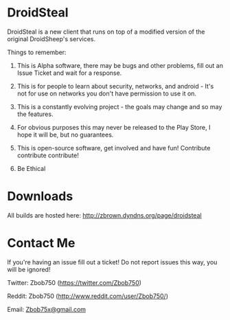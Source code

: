 DroidSteal
==========


DroidSteal is a new client that runs on top of a modified version of the original DroidSheep's services.

Things to remember:

1. This is Alpha software, there may be bugs and other problems, fill out an Issue Ticket and wait for a response.

2. This is for people to learn about security, networks, and android - It's not for use on networks you don't have permission to use it on.

3. This is a constantly evolving project - the goals may change and so may the features.

4. For obvious purposes this may never be released to the Play Store, I hope it will be, but no guarantees.

5. This is open-source software, get involved and have fun! Contribute contribute contribute!

6. Be Ethical

Downloads
=========
All builds are hosted here: http://zbrown.dyndns.org/page/droidsteal

Contact Me
==========
If you're having an issue fill out a ticket! Do not report issues this way, you will be ignored!


Twitter: Zbob750 (https://twitter.com/Zbob750)

Reddit: Zbob750 (http://www.reddit.com/user/Zbob750/)

Email: Zbob75x@gmail.com

